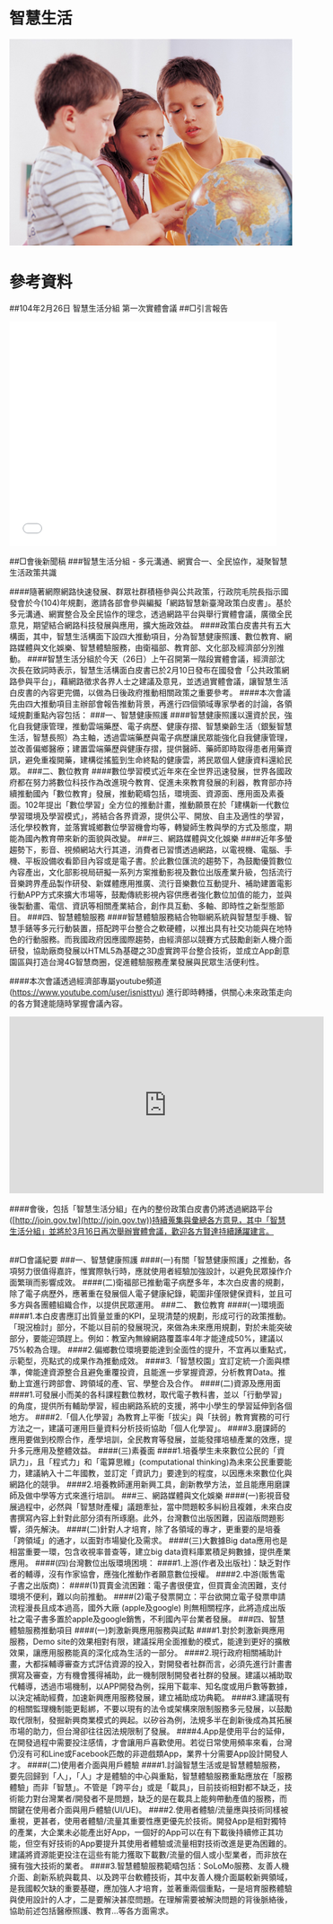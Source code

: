 # 智慧生活
![](CON031044.jpg)
# 參考資料
##104年2月26日 智慧生活分組 第一次實體會議
##□引言報告

<iframe src="//www.slideshare.net/slideshow/embed_code/45114160" width="476" height="400" frameborder="0" marginwidth="0" marginheight="0" scrolling="no"></iframe>

##□會後新聞稿
###智慧生活分組 - 多元溝通、網實合一、全民協作，凝聚智慧生活政策共識

####隨著網際網路快速發展、群眾社群積極參與公共政策，行政院毛院長指示國發會於今(104)年規劃，邀請各部會參與編擬「網路智慧新臺灣政策白皮書」。基於多元溝通、網實整合及全民協作的理念，透過網路平台與舉行實體會議，廣徵全民意見，期望結合網路科技發展與應用，擴大施政效益。
####政策白皮書共有五大構面，其中，智慧生活構面下設四大推動項目，分為智慧健康照護、數位教育、網路媒體與文化娛樂、智慧體驗服務，由衛福部、教育部、文化部及經濟部分別推動。
####智慧生活分組於今天（26日）上午召開第一階段實體會議，經濟部沈次長在致詞時表示，智慧生活構面白皮書已於2月10日發布在國發會「公共政策網路參與平台」，藉網路徵求各界人士之建議及意見，並透過實體會議，讓智慧生活白皮書的內容更完備，以做為日後政府推動相關政策之重要參考。
####本次會議先由四大推動項目主辦部會報告推動背景，再進行四個領域專家學者的討論，各領域規劃重點內容包括：
###一、智慧健康照護
####智慧健康照護以還資於民，強化自我健康管理，推動雲端藥歷、電子病歷、健康存摺、智慧樂齡生活（銀髮智慧生活，智慧長照）為主軸，透過雲端藥歷與電子病歷讓民眾能強化自我健康管理，並改善偏鄉醫療；建置雲端藥歷與健康存摺，提供醫師、藥師即時取得患者用藥資訊，避免重複開藥，建構從搖籃到生命終點的健康雲，將民眾個人健康資料還給民眾。
###二、數位教育
####數位學習模式近年來在全世界迅速發展，世界各國政府都在努力將數位科技作為改進現今教育、促進未來教育發展的利器，教育部亦持續推動國內「數位教育」發展，推動範疇包括，環境面、資源面、應用面及素養面。102年提出「數位學習」全方位的推動計畫，推動願景在於「建構新一代數位學習環境及學習模式」，將結合各界資源，提供公平、開放、自主及適性的學習，活化學校教育，並落實城鄉數位學習機會均等，轉變師生教與學的方式及態度，期能為國內教育帶來新的面貌與改變。
###三、網路媒體與文化娛樂
####近年多螢趨勢下，影音、視頻網站大行其道，消費者已習慣透過網路，以電視機、電腦、手機、平板設備收看節目內容或是電子書。於此數位匯流的趨勢下，為鼓勵優質數位內容產出，文化部影視局研擬一系列方案推動影視及數位出版產業升級，包括流行音樂跨界產品製作研發、新媒體應用推廣、流行音樂數位互動提升、補助建置電影行動APP方式來擴大市場等，鼓勵傳統影視內容供應者強化數位加值的能力，並與後製動畫、電信、資訊等相關產業結合，創作具互動、多軸、即時性之新型態節目。
###四、智慧體驗服務
####智慧體驗服務結合物聯網系統與智慧型手機、智慧手錶等多元行動裝置，搭配跨平台整合之軟硬體，以推出具有社交功能與在地特色的行動服務。而我國政府因應國際趨勢，由經濟部以競賽方式鼓勵創新人機介面研發，協助廠商發展以HTML5為基礎之3D虛實跨平台整合技術，並成立App創意園區與打造台灣4G智慧商圈，促進體驗服務產業發展與民眾生活便利性。

####本次會議透過經濟部專屬youtube頻道 (https://www.youtube.com/user/isnisttyu) 進行即時轉播，供關心未來政策走向的各方賢達能隨時掌握會議內容。

<iframe width="560" height="315" src="https://www.youtube.com/embed/bwYsVSoSJ9Q" frameborder="0" allowfullscreen></iframe>

####會後，包括「智慧生活分組」在內的整份政策白皮書仍將透過網路平台([http://join.gov.tw](http://join.gov.tw))持續蒐集與彙總各方意見，其中「智慧生活分組」並將於3月16日再次舉辦實體會議，歡迎各方賢達持續踴躍建言。<br><br>

##□會議紀要
###一、智慧健康照護
####(一)有關「智慧健康照護」之推動，各項努力很值得嘉許，惟實際執行時，應就使用者經驗加強設計，以避免民眾操作介面繁瑣而影響成效。
####(二)衛福部已推動電子病歷多年，本次白皮書的規劃，除了電子病歷外，應著重在發展個人電子健康紀錄，範圍非僅限健保資料，並且可多方與各團體組織合作，以提供民眾運用。
###二、	數位教育
####(一)環境面
####1.本白皮書應訂出質量並重的KPI，呈現清楚的規劃，形成可行的政策推動。「現況檢討」部分，不能以目前的發展現況，來做為未來應用規劃，對於未能突破部分，要能迎頭趕上。例如：教室內無線網路覆蓋率4年才能達成50%，建議以75%較為合理。
####2.偏鄉數位環境要能達到全面性的提升，不宜再以重點式，示範型，亮點式的成果作為推動成效。
####3.「智慧校園」宜訂定統一介面與標準，俾能達資源整合且避免重覆投資，且能進一步掌握資源，分析教育Data。推動上宜進行跨部會、跨領域的產、官、學整合及合作。
####(二)資源及應用面
####1.可發展小而美的各科課程數位教材，取代電子教科書，並以「行動學習」的角度，提供所有輔助學習，經由網路系統的支援，將中小學生的學習延伸到各個地方。
####2.「個人化學習」為教育上平衡「拔尖」與「扶弱」教育實務的可行方法之一，建議可運用巨量資料分析技術協助「個人化學習」。
####3.磨課師的應用要做到校際合作，產學培訓，全民教育等發展，並能發揮培植產業的效應，提升多元應用及整體效益。
####(三)素養面
####1.培養學生未來數位公民的「資訊力」，且「程式力」和「電算思維」(computational thinking)為未來公民重要能力，建議納入十二年國教，並訂定「資訊力」要達到的程度，以因應未來數位化與網路化的競爭。
####2.培養教師運用新興工具，創新教學方法，並且能應用磨課師及做中學等方式來進行培訓。
###三、網路媒體與文化娛樂
####(一)影視音發展過程中，必然與「智慧財產權」議題牽扯，當中問題較多糾紛且複雜，未來白皮書撰寫內容上針對此部分須有所琢磨。此外，台灣數位出版困難，因盜版問題影響，須先解決。
####(二)針對人才培育，除了各領域的專才，更重要的是培養「跨領域」的通才，以面對市場變化及需求。
####(三)大數據Big data應用也是相當重要一環，包含收視率普查等，建立big data資料庫累積足夠數據，提供產業應用。
####(四)台灣數位出版環境困境： 
####1.上游(作者及出版社)：缺乏對作者的輔導，沒有作家協會，應強化推動作者願意數位授權。
####2.中游(販售電子書之出版商)：
####(1)買賣金流困難：電子書很便宜，但買賣金流困難，支付環境不便利，難以向前推動。
####(2)電子發票開立：平台欲開立電子發票申請流程漫長且成本過高，國外大廠 (apple及google) 則無相關程序，此將造成出版社之電子書多置於apple及google銷售，不利國內平台業者發展。
###四、智慧體驗服務推動項目
####(一)刺激新興應用服務與試點
####1.對於刺激新興應用服務，Demo site的效果相對有限，建議採用全面推動的模式，能達到更好的擴散效果，讓應用服務能真的深化成為生活的一部分。
####2.現行政府相關補助計畫，大都採輔導審查方式評估資源的投入，對開發者社群而言，必須先進行計畫書撰寫及審查，方有機會獲得補助，此一機制限制開發者社群的發展。建議以補助取代輔導，透過市場機制，以APP開發為例，採用下載率、知名度或用戶數等數據，以決定補助經費，加速新興應用服務發展，建立補助成功典範。
####3.建議現有的相關監理機制能更鬆綁，不要以現有的法令或架構來限制服務多元發展，以鼓勵取代限制，發掘新興商業模式的興起。以矽谷為例，法規多半在創新後成為其拓展市場的助力，但台灣卻往往因法規限制了發展。
####4.App是使用平台的延伸，在開發過程中需要投注感情，才會讓用戶喜歡使用。若從日常使用頻率來看，台灣仍沒有可和Line或Facebook匹敵的非遊戲類App，業界十分需要App設計開發人才。
####(二)使用者介面與用戶體驗
####1.討論智慧生活或是智慧體驗服務，要先回歸到「人」，「人」才是體驗的中心與重點，智慧體驗服務重點應放在「服務體驗」而非「智慧」。不管是「跨平台」或是「載具」，目前技術相對都不缺乏，技術能力對台灣業者/開發者不是問題，缺乏的是在載具上能夠帶動產值的服務，而關鍵在使用者介面與用戶體驗(UI/UE)。
####2.使用者體驗/流量應與技術同樣被重視，更甚者，使用者體驗/流量其重要性應更優先於技術。開發App是相對獨特的產業，大企業未必能產出好App，一個好的App可以在有下載後持續修正其功能，但空有好技術的App要提升其使用者體驗或流量相對技術改進是更為困難的。建議將資源能更投注在這些有能力獲取下載數/流量的個人或小型業者，而非放在擁有強大技術的業者。
####3.智慧體驗服務範疇包括：SoLoMo服務、友善人機介面、創新系統與載具、以及跨平台軟體技術，其中友善人機介面屬較新興領域，是我國較欠缺的重要基礎，應加強人才培育，並著重兩個重點，一是培育服務體驗與使用設計的人才，二是要解決甚麼問題。在理解需要被解決問題的背後脈絡後，協助前述包括醫療照護、教育…等各方面需求。